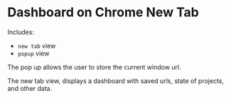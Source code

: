 # Dashboard on Chrome New Tab

Includes:

- `new tab` view
- `popup` view

The pop up allows the user to store the current window url.

The new tab view, displays a dashboard with saved urls, state of projects, and other data.
